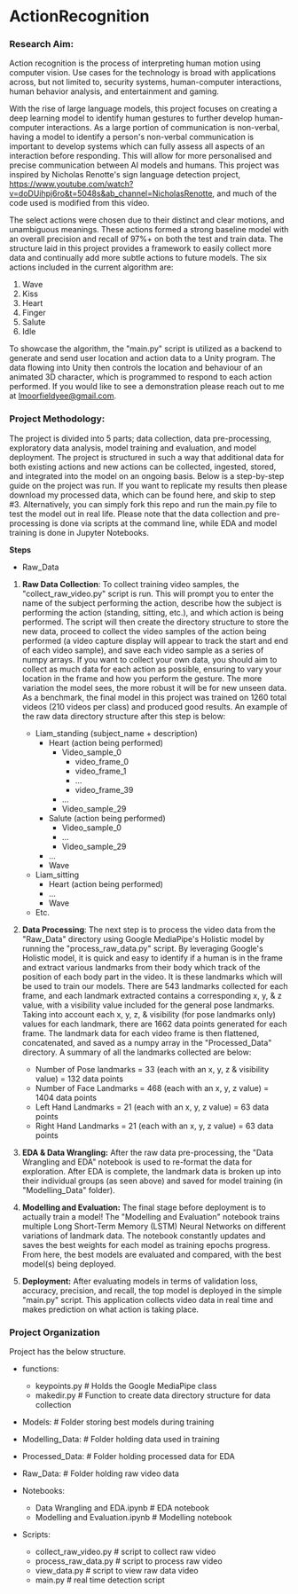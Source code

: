 # ActionRecognition

### Research Aim:

Action recognition is the process of interpreting human motion using computer vision. Use cases for the technology is broad with applications across, but not limited to, security systems, human-computer interactions, human behavior analysis, and entertainment and gaming. 

With the rise of large language models, this project focuses on creating a deep learning model to identify human gestures to further develop human-computer interactions. As a large portion of communication is non-verbal, having a model to identify a person's non-verbal communication is important to develop systems which can fully assess all aspects of an interaction before responding. This will allow for more personalised and precise communication between AI models and humans. This project was inspired by Nicholas Renotte's sign language detection project, https://www.youtube.com/watch?v=doDUihpj6ro&t=5048s&ab_channel=NicholasRenotte, and much of the code used is modified from this video.

The select actions were chosen due to their distinct and clear motions, and unambiguous meanings. These actions formed a strong baseline model with an overall precision and recall of 97%+ on both the test and train data. The structure laid in this project provides a framework to easily collect more data and continually add more subtle actions to future models. The six actions included in the current algorithm are:

1) Wave
2) Kiss
3) Heart
4) Finger
5) Salute 
6) Idle

To showcase the algorithm, the "main.py" script is utilized as a backend to generate and send user location and action data to a Unity program. The data flowing into Unity then controls the location and behaviour of an animated 3D character, which is programmed to respond to each action performed. If you would like to see a demonstration please reach out to me at lmoorfieldyee@gmail.com.

### Project Methodology:
The project is divided into 5 parts; data collection, data pre-processing, exploratory data analysis, model training and evaluation, and model deployment. The project is structured in such a way that additional data for both existing actions and new actions can be collected, ingested, stored, and integrated into the model on an ongoing basis. Below is a step-by-step guide on the project was run. If you want to replicate my results then please download my processed data, which can be found here, and skip to step #3. Alternatively, you can simply fork this repo and run the main.py file to test the model out in real life. Please note that the data collection and pre-processing is done via scripts at the command line, while EDA and model training is done in Jupyter Notebooks. 

**Steps**

- Raw_Data
1. **Raw Data Collection**: To collect training video samples, the "collect_raw_video.py" script is run. This will prompt you to enter the name of the subject performing the action, describe how the subject is performing the action (standing, sitting, etc.), and which action is being performed. The script will then create the directory structure to store the new data, proceed to collect the video samples of the action being performed (a video capture display will appear to track the start and end of each video sample), and save each video sample as a series of numpy arrays. If you want to collect your own data, you should aim to collect as much data for each action as possible, ensuring to vary your location in the frame and how you perform the gesture. The more variation the model sees, the more robust it will be for new unseen data. As a benchmark, the final model in this project was trained on 1260 total videos (210 videos per class) and produced good results. An example of the raw data directory structure after this step is below:
     - Liam_standing (subject_name + description)
        - Heart (action being performed)
            - Video_sample_0
                - video_frame_0
                - video_frame_1
                - ...
                - video_frame_39
            - ...
            - Video_sample_29
        - Salute (action being performed)
            - Video_sample_0
            - ...
            - Video_sample_29
        - ...
        - Wave
    - Liam_sitting 
        - Heart (action being performed)
        - ...
        - Wave
    - Etc.

2. **Data Processing**: The next step is to process the video data from the "Raw_Data" directory using Google MediaPipe's Holistic model by running the "process_raw_data.py" script. By leveraging Google's Holistic model, it is quick and easy to identify if a human is in the frame and extract various landmarks from their body which track of the position of each body part in the video. It is these landmarks which will be used to train our models. There are 543 landmarks collected for each frame, and each landmark extracted contains a corresponding x, y, & z value, with a visibility value included for the general pose landmarks. Taking into account each x, y, z, & visibility (for pose landmarks only) values for each landmark, there are 1662 data points generated for each frame. The landmark data for each video frame is then flattened, concatenated, and saved as a numpy array in the "Processed_Data" directory. A summary of all the landmarks collected are below:

   - Number of Pose landmarks = 33 (each with an x, y, z & visibility value) = 132 data points
   - Number of Face Landmarks = 468 (each with an x, y, z value) = 1404 data points
   - Left Hand Landmarks = 21 (each with an x, y, z value) = 63 data points
   - Right Hand Landmarks = 21 (each with an x, y, z value) = 63 data points

3. **EDA & Data Wrangling:** After the raw data pre-processing, the "Data Wrangling and EDA" notebook is used to re-format the data for exploration. After EDA is complete, the landmark data is broken up into their individual groups (as seen above) and saved for model training (in "Modelling_Data" folder).
4. **Modelling and Evaluation:** The final stage before deployment is to actually train a model! The "Modelling and Evaluation" notebook trains multiple Long Short-Term Memory (LSTM) Neural Networks on different variations of landmark data. The notebook constantly updates and saves the best weights for each model as training epochs progress. From here, the best models are evaluated and compared, with the best model(s) being deployed.
5. **Deployment:** After evaluating models in terms of validation loss, accuracy, precision, and recall, the top model is deployed in the simple "main.py" script. This application collects video data in real time and makes prediction on what action is taking place.

### Project Organization
Project has the below structure.

- functions:
    - keypoints.py   # Holds the Google MediaPipe class
    - makedir.py     # Function to create data directory structure for data collection

- Models:             # Folder storing best models during training
- Modelling_Data:     # Folder holding data used in training
- Processed_Data:     # Folder holding processed data for EDA
- Raw_Data:           # Folder holding raw video data
- Notebooks:
  - Data Wrangling and EDA.ipynb     # EDA notebook
  - Modelling and Evaluation.ipynb   # Modelling notebook
- Scripts:
  - collect_raw_video.py    # script to collect raw video
  - process_raw_data.py     # script to process raw video
  - view_data.py            # script to view raw data video
  - main.py                 # real time detection script